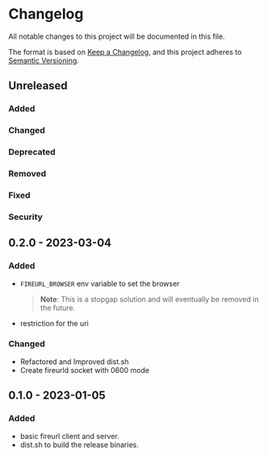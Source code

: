 # Changelog

All notable changes to this project will be documented in this file.

The format is based on [Keep a Changelog](https://keepachangelog.com/en/1.0.0/),
and this project adheres to [Semantic Versioning](https://semver.org/spec/v2.0.0.html).

## Unreleased
### Added

### Changed

### Deprecated

### Removed

### Fixed

### Security

## 0.2.0 - 2023-03-04
### Added
- `FIREURL_BROWSER` env variable to set the browser
  > **Note**: This is a stopgap solution and will eventually be removed in the future.
- restriction for the uri

### Changed
- Refactored and Improved dist.sh
- Create fireurld socket with 0600 mode

## 0.1.0 - 2023-01-05
### Added
- basic fireurl client and server.
- dist.sh to build the release binaries.
